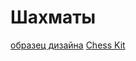 #  Шахматы

[образец дизайна](https://www.figma.com/community/file/1183831812705126818)
[Chess Kit](https://www.figma.com/community/file/946455485167606649)
